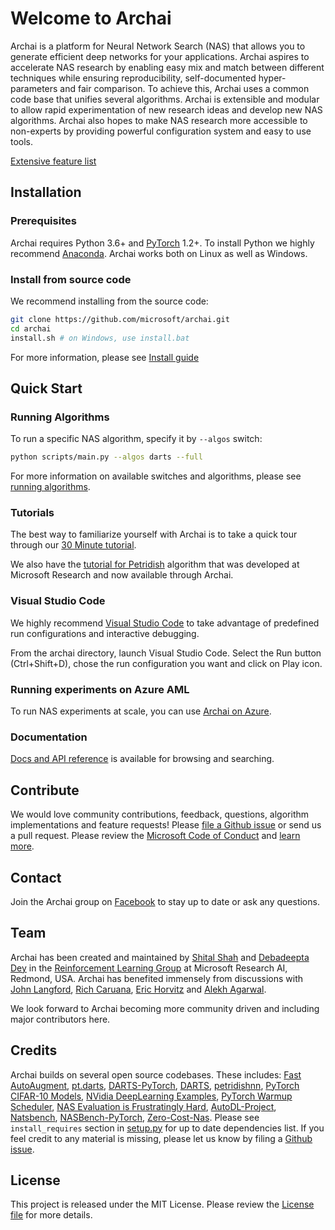 # Welcome to Archai

Archai is a platform for Neural Network Search (NAS) that allows you to generate efficient deep networks for your applications. Archai aspires to accelerate NAS research by enabling easy mix and match between different techniques while ensuring reproducibility, self-documented hyper-parameters and fair comparison. To achieve this, Archai uses a common code base that unifies several algorithms. Archai is extensible and modular to allow rapid experimentation of new research ideas and develop new NAS algorithms. Archai also hopes to make NAS research more accessible to non-experts by providing powerful configuration system and easy to use tools.

[Extensive feature list](docs/features.md)

## Installation

### Prerequisites

Archai requires Python 3.6+ and [PyTorch](https://pytorch.org/get-started/locally/) 1.2+. To install Python we highly recommend [Anaconda](https://www.anaconda.com/products/individual#Downloads). Archai works both on Linux as well as Windows.

### Install from source code

We recommend installing from the source code:

```bash
git clone https://github.com/microsoft/archai.git
cd archai
install.sh # on Windows, use install.bat
```

For more information, please see [Install guide](docs/install.md)

## Quick Start

### Running Algorithms

To run a specific NAS algorithm, specify it by `--algos` switch:

```bash
python scripts/main.py --algos darts --full
```

For more information on available switches and algorithms, please see [running algorithms](docs/blitz.md#running-existing-algorithms).

### Tutorials

The best way to familiarize yourself with Archai is to take a quick tour through our [30 Minute tutorial](docs/blitz.md).

We also have the [tutorial for Petridish](docs/petridish.md) algorithm that was developed at Microsoft Research and now available through Archai.

### Visual Studio Code

We highly recommend [Visual Studio Code](https://code.visualstudio.com/) to take advantage of predefined run configurations and interactive debugging.

From the archai directory, launch Visual Studio Code. Select the Run button (Ctrl+Shift+D), chose the run configuration you want and click on Play icon.

### Running experiments on Azure AML

To run NAS experiments at scale, you can use [Archai on Azure](tools/azure/README.md).

### Documentation

[Docs and API reference](https://microsoft.github.io/archai) is available for browsing and searching.

## Contribute

We would love community contributions, feedback, questions, algorithm implementations and feature requests! Please [file a Github issue](https://github.com/microsoft/archai/issues/new) or send us a pull request. Please review the [Microsoft Code of Conduct](https://opensource.microsoft.com/codeofconduct/) and [learn more](https://github.com/microsoft/archai/blob/master/CONTRIBUTING.md).

## Contact

Join the Archai group on [Facebook](https://www.facebook.com/groups/1133660130366735/) to stay up to date or ask any questions.

## Team
Archai has been created and maintained by [Shital Shah](https://shitalshah.com) and [Debadeepta Dey](www.debadeepta.com) in the [Reinforcement Learning Group](https://www.microsoft.com/en-us/research/group/reinforcement-learning-redmond/) at Microsoft Research AI, Redmond, USA. Archai has benefited immensely from discussions with [John Langford](https://www.microsoft.com/en-us/research/people/jcl/), [Rich Caruana](https://www.microsoft.com/en-us/research/people/rcaruana/), [Eric Horvitz](https://www.microsoft.com/en-us/research/people/horvitz/) and [Alekh Agarwal](https://www.microsoft.com/en-us/research/people/alekha/).

We look forward to Archai becoming more community driven and including major contributors here.

## Credits

Archai builds on several open source codebases. These includes: [Fast AutoAugment](https://github.com/kakaobrain/fast-autoaugment), [pt.darts](https://github.com/khanrc/pt.darts), [DARTS-PyTorch](https://github.com/dragen1860/DARTS-PyTorch), [DARTS](https://github.com/quark0/darts), [petridishnn](https://github.com/microsoft/petridishnn), [PyTorch CIFAR-10 Models](https://github.com/huyvnphan/PyTorch-CIFAR10), [NVidia DeepLearning Examples](https://github.com/NVIDIA/DeepLearningExamples), [PyTorch Warmup Scheduler](https://github.com/ildoonet/pytorch-gradual-warmup-lr), [NAS Evaluation is Frustratingly Hard](https://github.com/antoyang/NAS-Benchmark), [AutoDL-Project](https://github.com/D-X-Y/AutoDL-Projects), [Natsbench](https://github.com/D-X-Y/NATS-Bench), [NASBench-PyTorch](https://github.com/romulus0914/NASBench-PyTorch), [Zero-Cost-Nas](https://github.com/mohsaied/zero-cost-nas). Please see `install_requires` section in [setup.py](setup.py) for up to date dependencies list. If you feel credit to any material is missing, please let us know by filing a [Github issue](https://github.com/microsoft/archai/issues/new).

## License

This project is released under the MIT License. Please review the [License file](LICENSE.txt) for more details.
